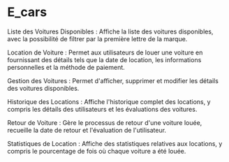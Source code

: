 # E_cars
Liste des Voitures Disponibles : Affiche la liste des voitures disponibles, avec la possibilité de filtrer par la première lettre de la marque.

Location de Voiture : Permet aux utilisateurs de louer une voiture en fournissant des détails tels que la date de location, les informations personnelles et la méthode de paiement.

Gestion des Voitures : Permet d'afficher, supprimer et modifier les détails des voitures disponibles.

Historique des Locations : Affiche l'historique complet des locations, y compris les détails des utilisateurs et les évaluations des voitures.

Retour de Voiture : Gère le processus de retour d'une voiture louée, recueille la date de retour et l'évaluation de l'utilisateur.

Statistiques de Location : Affiche des statistiques relatives aux locations, y compris le pourcentage de fois où chaque voiture a été louée.

